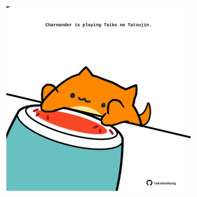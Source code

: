 <!-- built at 10/11/2021, 19:01:43 UTC -->
<p align="center">
  <img width="500" height="500" src="./ReadmeImage.svg">
</p>
